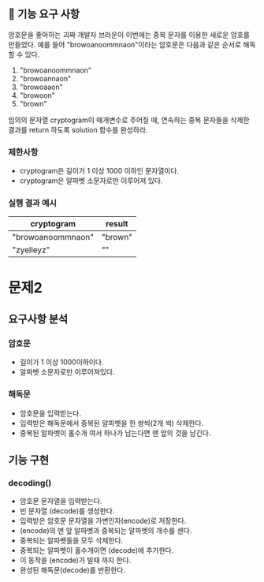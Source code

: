 ## 🚀 기능 요구 사항

암호문을 좋아하는 괴짜 개발자 브라운이 이번에는 중복 문자를 이용한 새로운 암호를 만들었다. 예를 들어 "browoanoommnaon"이라는 암호문은 다음과 같은 순서로 해독할 수 있다.

1. "browoanoommnaon"
2. "browoannaon"
3. "browoaaon"
4. "browoon"
5. "brown"

임의의 문자열 cryptogram이 매개변수로 주어질 때, 연속하는 중복 문자들을 삭제한 결과를 return 하도록 solution 함수를 완성하라.

### 제한사항

- cryptogram은 길이가 1 이상 1000 이하인 문자열이다.
- cryptogram은 알파벳 소문자로만 이루어져 있다.

### 실행 결과 예시

| cryptogram | result |
| --- | --- |
| "browoanoommnaon" | "brown" |
| "zyelleyz" | "" |

# 문제2
## 요구사항 분석
### 암호문
 - 길이가 1 이상 1000이하이다.
 - 알파벳 소문자로만 이루어져있다.

### 해독문
 - 암호문을 입력받는다.
 - 입력받은 해독문에서 중복된 알파벳을 한 쌍씩(2개 씩) 삭제한다.
 - 중복된 알파벳이 홀수개 여서 하나가 남는다면 맨 앞의 것을 남긴다.

## 기능 구현
### decoding()
 - 암호문 문자열을 입력받는다.
 - 빈 문자열 (decode)를 생성한다.
 - 입력받은 암호문 문자열을 가변인자(encode)로 저장한다.
  - (encode)의 맨 앞 알파벳과 중복되는 알파벳의 개수를 센다.
  - 중복되는 알파벳들을 모두 삭제한다.
  - 중복되는 알파벳이 홀수개이면 (decode)에 추가한다.
  - 이 동작을 (encode)가 빌때 까지 한다.
 - 완성된 해독문(decode)를 반환한다.